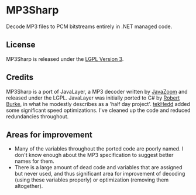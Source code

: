 # MP3Sharp
Decode MP3 files to PCM bitstreams entirely in .NET managed code.

## License
MP3Sharp is released under the [LGPL Version 3](https://github.com/ZaneDubya/MP3Sharp/blob/master/license.txt).

## Credits
MP3Sharp is a port of JavaLayer, a MP3 decoder written by [JavaZoom](http://www.javazoom.net) and released under the LGPL. JavaLayer was initially ported to C# by [Robert Burke](http://www.robburke.net/), in what he modestly describes as a 'half day project'. [tekHedd](http://www.byteheaven.com/) added some significant speed optimizations. I've cleaned up the code and reduced redundancies throughout.

## Areas for improvement
* Many of the variables throughout the ported code are poorly named. I don't know enough about the MP3 specification to suggest better names for them. 
* There is a large amount of dead code and variables that are assigned but never used, and thus significant area for improvement of decoding (using these variables properly) or optimization (removing them altogether).
